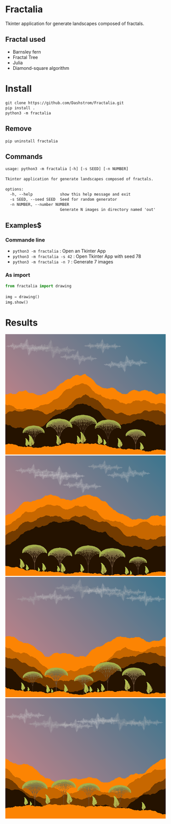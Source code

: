 # Fractalia
Tkinter application for generate landscapes composed of fractals.


## Fractal used
- Barnsley fern
- Fractal Tree
- Julia
- Diamond-square algorithm

# Install
```
git clone https://github.com/Dashstrom/Fractalia.git
pip install .
python3 -m fractalia
```
## Remove
```
pip uninstall fractalia
```

## Commands

```
usage: python3 -m fractalia [-h] [-s SEED] [-n NUMBER]

Tkinter application for generate landscapes composed of fractals.

options:
  -h, --help            show this help message and exit
  -s SEED, --seed SEED  Seed for random generator
  -n NUMBER, --number NUMBER
                        Generate N images in directory named 'out'
```

## Examples$
### Commande line
- `python3 -m fractalia` : Open an Tkinter App
- `python3 -m fractalia -s 42` : Open Tkinter App with seed 78
- `python3 -m fractalia -n 7` : Generate 7 images

### As import
```python
from fractalia import drawing

img = drawing()
img.show()
```
# Results

![Landscape of seed 461170130558899640](https://raw.githubusercontent.com/Dashstrom/Fractalia/main/docs/exemples/461170130558899640.png "461170130558899640")
![Landscape of seed 2350265372157330445](https://raw.githubusercontent.com/Dashstrom/Fractalia/main/docs/exemples/2350265372157330445.png "2350265372157330445")
![Landscape of seed 4402446516260078720](https://raw.githubusercontent.com/Dashstrom/Fractalia/main/docs/exemples/4402446516260078720.png "4402446516260078720")
![Landscape of seed 6123730475364912831](https://raw.githubusercontent.com/Dashstrom/Fractalia/main/docs/exemples/6123730475364912831.png "6123730475364912831")